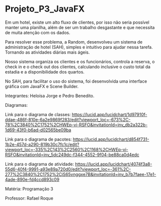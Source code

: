 # Projeto_P3_JavaFX

Em um hotel, existe um alto fluxo de clientes, por isso não seria possível manter uma planilha, além de ser um trabalho desgastante e que necessita de muita atenção com os dados.

Para resolver esse problema, a Random, desenvolveu um sistema de administração de hotel (SAH), simples e intuitivo para ajudar nessa tarefa. Tornando as atividades diárias mais ágeis.

Nosso sistema organiza os clientes e os funcionários, controla a reserva, o check in e o check out dos clientes, calculando inclusive o custo total da estadia e a disponibilidade dos quartos.

No SAH, para facilitar o uso do sistema, foi desenvolvida uma interface gráfica com JavaFX e Scene Builder. 

Integrantes: Heloísa Jorge e Pedro Benedito.

Diagramas:

Link para o diagrama de classes: https://lucid.app/lucidchart/1d97910f-ddae-486f-810e-6a2e9869f283/edit?viewport_loc=-673%2C-78%2C3840%2C1752%2CHWEp-vi-RSFO&invitationId=inv_db2a322b-1d69-43f0-b6ad-d02565be09ba

Link para o diagrama de pacotes: https://lucid.app/lucidchart/d854f731-1b2e-457d-a290-819b30c7fc1c/edit?viewport_loc=-335%2C143%2C2560%2C1168%2CHWEp-vi-RSFO&invitationId=inv_5dc249dc-f344-4552-9f04-be88ca0d4edc

Link para o diagrama de atividade:
https://lucid.app/lucidchart/4074f3a8-55d6-40f4-9991-a93e89a720d0/edit?viewport_loc=-361%2C-277%2C3840%2C1752%2CiS65vnggxe7B&invitationId=inv_b7b7faee-17e1-4ade-890e-fd4ccd893c09

Matéria: Programação 3

Professor: Rafael Roque
